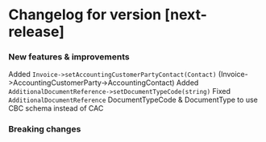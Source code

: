 # Changelog for version [next-release]

### New features & improvements

Added `Invoice->setAccountingCustomerPartyContact(Contact)` (Invoice->AccountingCustomerParty->AccountingContact)
Added `AdditionalDocumentReference->setDocumentTypeCode(string)`
Fixed `AdditionalDocumentReference` DocumentTypeCode & DocumentType to use CBC schema instead of CAC
### Breaking changes
